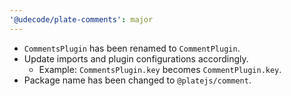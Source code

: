 ```yaml
---
'@udecode/plate-comments': major
---
```


- `CommentsPlugin` has been renamed to `CommentPlugin`.
- Update imports and plugin configurations accordingly.
  - Example: `CommentsPlugin.key` becomes `CommentPlugin.key`.
- Package name has been changed to `@platejs/comment`.
